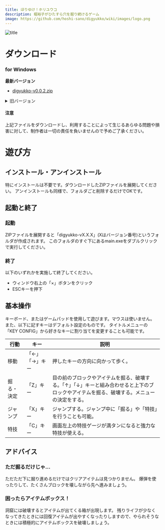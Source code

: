 ```yaml
---
title: ほりゆけ！ホリユウコ
description: 堀裕子がひたすら穴を掘り続けるゲーム
image: https://github.com/hoshi-sano/digyukko/wiki/images/logo.png
---
```


![title](https://github.com/hoshi-sano/digyukko/wiki/images/title.png)

# ダウンロード

### for Windows

**最新バージョン**

* [digyukko-v0.0.2.zip](https://github.com/hoshi-sano/digyukko/wiki/releases/digyukko-v0.0.2.zip)

<details>
<summary>旧バージョン</summary>

<ul>
  <li>
    <a href="https://github.com/hoshi-sano/digyukko/wiki/releases/digyukko-v0.0.1.zip">digyukko-v0.0.1.zip</a>
  </li>
</ul>

</details>

#### 注意

上記ファイルをダウンロードし、利用することによって生じるあらゆる問題や損害に対して、制作者は一切の責任を負いませんので予めご了承ください。

# 遊び方

## インストール・アンインストール

特にインストールは不要です。ダウンロードしたZIPファイルを展開してください。
アンインストールも同様で、フォルダごと削除するだけでOKです。

## 起動と終了

### 起動

ZIPファイルを展開すると「digyukko-vX.X.X」(Xはバージョン番号)というフォルダが作成されます。
このフォルダのすぐ下にあるmain.exeをダブルクリックで実行してください。

### 終了

以下のいずれかを実施して終了してください。

* ウィンドウ右上の「×」ボタンをクリック
* ESCキーを押下

## 基本操作

キーボード、またはゲームパッドを使用して遊びます。マウスは使いません。
また、以下に記すキーはデフォルト設定のものです。
タイトルメニューの「KEY CONFIG」から好きなキーに割り当てを変更することも可能です。

| 行動 | キー | 説明 |
|------|------|------|
| 移動 | 「←」「→」キー | 押したキーの方向に向かって歩く。 |
| 掘る・決定 | 「Z」キー | 目の前のブロックやアイテムを掘る、破壊する。「↑」「↓」キーと組み合わせると上下のブロックやアイテムを掘る、破壊する。メニューの決定をする。 |
| ジャンプ | 「X」キー | ジャンプする。ジャンプ中に「掘る」や「特技」を行うことも可能。 |
| 特技 | 「C」キー | 画面左上の特技ゲージが満タンになると強力な特技が使える。 |

## アドバイス

### ただ掘るだけじゃ…

ただただ下に掘り進めるだけではクリアアイテムは見つかりません。
爆弾を使ったりして、たくさんブロックを壊しながら先へ進みましょう。

### 困ったらアイテムボックス！

洞窟には破壊するとアイテムが出てくる箱が出現します。
残りライフが少なくなってきたときには回復アイテムが出やすくなったりしますので、やられそうなときには積極的にアイテムボックスを破壊しましょう。
